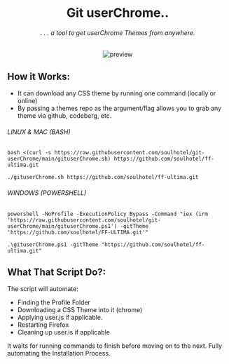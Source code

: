 <div align="center">

# Git userChrome..

###### . . . a tool to get userChrome Themes from anywhere.

![preview]()

</div>

## How it Works:

- It can download any CSS theme by running one command (locally or online)
- By passing a themes repo as the argument/flag allows you to grab any theme via github, codeberg, etc.

###### *LINUX & MAC (BASH)*
```
bash <(curl -s https://raw.githubusercontent.com/soulhotel/git-userChrome/main/gituserChrome.sh) https://github.com/soulhotel/ff-ultima.git
```
```
./gituserChrome.sh https://github.com/soulhotel/ff-ultima.git
```

###### *WINDOWS (POWERSHELL)*
```
powershell -NoProfile -ExecutionPolicy Bypass -Command "iex (irm 'https://raw.githubusercontent.com/soulhotel/git-userChrome/main/gituserChrome.ps1') -gitTheme 'https://github.com/soulhotel/FF-ULTIMA.git'"
```
```
.\gituserChrome.ps1 -gitTheme "https://github.com/soulhotel/ff-ultima.git"
```

## What That Script Do?:

The script will automate:
- Finding the Profile Folder
- Downloading a CSS Theme into it (chrome)
- Applying user.js if applicable.
- Restarting Firefox
- Cleaning up user.is if applicable

It waits for running commands to finish before moving on to the next. Fully automating the Installation Process.
